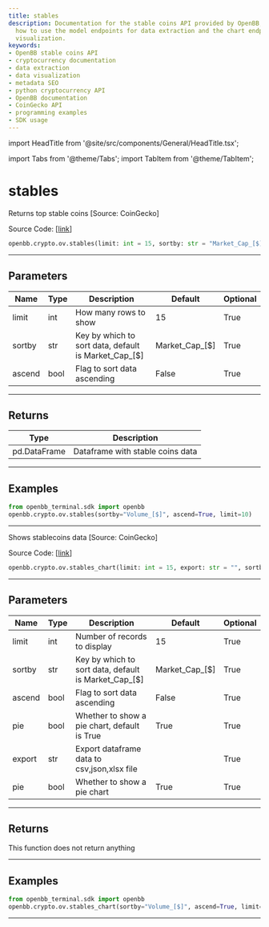 ```yaml
---
title: stables
description: Documentation for the stable coins API provided by OpenBB, including
  how to use the model endpoints for data extraction and the chart endpoints for data
  visualization.
keywords:
- OpenBB stable coins API
- cryptocurrency documentation
- data extraction
- data visualization
- metadata SEO
- python cryptocurrency API
- OpenBB documentation
- CoinGecko API
- programming examples
- SDK usage
---
```


import HeadTitle from '@site/src/components/General/HeadTitle.tsx';

<HeadTitle title="stables - Ov - Crypto - Reference | OpenBB SDK Docs" />

import Tabs from '@theme/Tabs';
import TabItem from '@theme/TabItem';

# stables

<Tabs>
<TabItem value="model" label="Model" default>

Returns top stable coins [Source: CoinGecko]

Source Code: [[link](https://github.com/OpenBB-finance/OpenBBTerminal/tree/main/openbb_terminal/cryptocurrency/overview/pycoingecko_model.py#L191)]

```python
openbb.crypto.ov.stables(limit: int = 15, sortby: str = "Market_Cap_[$]", ascend: bool = False)
```

---

## Parameters

| Name | Type | Description | Default | Optional |
| ---- | ---- | ----------- | ------- | -------- |
| limit | int | How many rows to show | 15 | True |
| sortby | str | Key by which to sort data, default is Market_Cap_[$] | Market_Cap_[$] | True |
| ascend | bool | Flag to sort data ascending | False | True |


---

## Returns

| Type | Description |
| ---- | ----------- |
| pd.DataFrame | Dataframe with stable coins data |
---

## Examples

```python
from openbb_terminal.sdk import openbb
openbb.crypto.ov.stables(sortby="Volume_[$]", ascend=True, limit=10)
```

---

</TabItem>
<TabItem value="view" label="Chart">

Shows stablecoins data [Source: CoinGecko]

Source Code: [[link](https://github.com/OpenBB-finance/OpenBBTerminal/tree/main/openbb_terminal/cryptocurrency/overview/pycoingecko_view.py#L331)]

```python
openbb.crypto.ov.stables_chart(limit: int = 15, export: str = "", sortby: str = "Market_Cap_[$]", ascend: bool = False, pie: bool = True)
```

---

## Parameters

| Name | Type | Description | Default | Optional |
| ---- | ---- | ----------- | ------- | -------- |
| limit | int | Number of records to display | 15 | True |
| sortby | str | Key by which to sort data, default is Market_Cap_[$] | Market_Cap_[$] | True |
| ascend | bool | Flag to sort data ascending | False | True |
| pie | bool | Whether to show a pie chart, default is True | True | True |
| export | str | Export dataframe data to csv,json,xlsx file |  | True |
| pie | bool | Whether to show a pie chart | True | True |


---

## Returns

This function does not return anything

---

## Examples

```python
from openbb_terminal.sdk import openbb
openbb.crypto.ov.stables_chart(sortby="Volume_[$]", ascend=True, limit=10)
```

---

</TabItem>
</Tabs>
